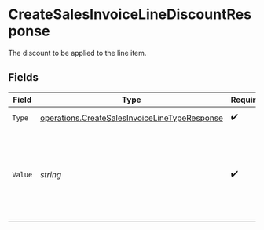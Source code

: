 # CreateSalesInvoiceLineDiscountResponse

The discount to be applied to the line item.


## Fields

| Field                                                                                                          | Type                                                                                                           | Required                                                                                                       | Description                                                                                                    | Example                                                                                                        |
| -------------------------------------------------------------------------------------------------------------- | -------------------------------------------------------------------------------------------------------------- | -------------------------------------------------------------------------------------------------------------- | -------------------------------------------------------------------------------------------------------------- | -------------------------------------------------------------------------------------------------------------- |
| `Type`                                                                                                         | [operations.CreateSalesInvoiceLineTypeResponse](../../models/operations/createsalesinvoicelinetyperesponse.md) | :heavy_check_mark:                                                                                             | The type of discount.                                                                                          | amount                                                                                                         |
| `Value`                                                                                                        | *string*                                                                                                       | :heavy_check_mark:                                                                                             | A string containing an exact monetary amount in the given currency, or the percentage.                         | 10.00                                                                                                          |